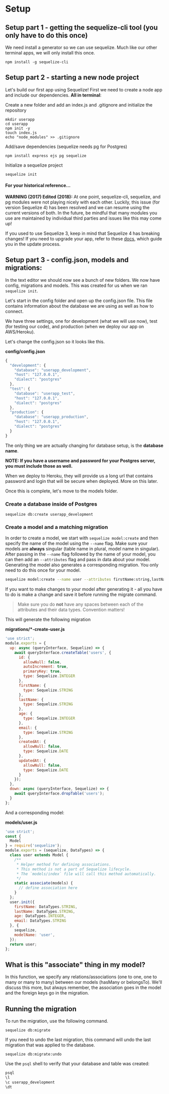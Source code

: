 # Setup

## Setup part 1 - getting the sequelize-cli tool \(you only have to do this once\)

We need install a generator so we can use sequelize. Much like our other terminal apps, we will only install this once.

```text
npm install -g sequelize-cli
```

## Setup part 2 - starting a new node project

Let's build our first app using Sequelize! First we need to create a node app and include our dependencies. **All in terminal**:

Create a new folder and add an index.js and .gitignore and initialize the repository

```text
mkdir userapp
cd userapp
npm init -y
touch index.js
echo "node_modules" >> .gitignore
```

Add/save dependencies \(sequelize needs pg for Postgres\)

```text
npm install express ejs pg sequelize
```

Initialize a sequelize project

```text
sequelize init
```

#### For your historical reference...

**WARNING \(2017\) Edited \(2018\):** At one point, sequelize-cli, sequelize, and pg modules were not playing nicely with each other. Luckily, this issue \(for version Sequelize 4\) has been resolved and we can resume using the current versions of both. In the future, be mindful that many modules you use are maintained by individual third parties and issues like this may come up!

If you used to use Sequelize 3, keep in mind that Sequelize 4 has breaking changes! If you need to upgrade your app, refer to these [docs](http://docs.sequelizejs.com/manual/tutorial/upgrade-to-v4.html#breaking-changes), which guide you in the update process.

## Setup part 3 - config.json, models and migrations:

In the text editor we should now see a bunch of new folders. We now have config, migrations and models. This was created for us when we ran `sequelize init`.

Let's start in the config folder and open up the config.json file. This file contains information about the database we are using as well as how to connect.

We have three settings, one for development \(what we will use now\), test \(for testing our code\), and production \(when we deploy our app on AWS/Heroku\).

Let's change the config.json so it looks like this.

**config/config.json**

```javascript
{
  "development": {
    "database": "userapp_development",
    "host": "127.0.0.1",
    "dialect": "postgres"
  },
  "test": {
    "database": "userapp_test",
    "host": "127.0.0.1",
    "dialect": "postgres"
  },
  "production": {
    "database": "userapp_production",
    "host": "127.0.0.1",
    "dialect": "postgres"
  }
}
```

The only thing we are actually changing for database setup, is the **database name**. 

**NOTE: If you have a username and password for your Postgres server, you must include those as well.**

When we deploy to Heroku, they will provide us a long url that contains password and login that will be secure when deployed. More on this later.

Once this is complete, let's move to the models folder.

### Create a database inside of Postgres
```text
sequelize db:create userapp_development
```

### Create a model and a matching migration

In order to create a model, we start with `sequelize model:create` and then specify the name of the model using the `--name` flag. Make sure your models are **always** singular \(table name in plural, model name in singular\). After passing in the `--name` flag followed by the name of your model, you can then add an `--attributes` flag and pass in data about your model. Generating the model also generates a corresponding migration. You only need to do this once for your model.

```bash
sequelize model:create --name user --attributes firstName:string,lastName:string,age:integer,email:string
```

If you want to make changes to your model after generating it - all you have to do is make a change and save it before running the migrate command.

> Make sure you do **not** have any spaces between each of the attributes and their data types. Convention matters!

This will generate the following migration

**migrations/\*-create-user.js**

```javascript
'use strict';
module.exports = {
  up: async (queryInterface, Sequelize) => {
    await queryInterface.createTable('users', {
      id: {
        allowNull: false,
        autoIncrement: true,
        primaryKey: true,
        type: Sequelize.INTEGER
      },
      firstName: {
        type: Sequelize.STRING
      },
      lastName: {
        type: Sequelize.STRING
      },
      age: {
        type: Sequelize.INTEGER
      },
      email: {
        type: Sequelize.STRING
      },
      createdAt: {
        allowNull: false,
        type: Sequelize.DATE
      },
      updatedAt: {
        allowNull: false,
        type: Sequelize.DATE
      }
    });
  },
  down: async (queryInterface, Sequelize) => {
    await queryInterface.dropTable('users');
  }
};
```

And a corresponding model:

**models/user.js**

```javascript
'use strict';
const {
  Model
} = require('sequelize');
module.exports = (sequelize, DataTypes) => {
  class user extends Model {
    /**
     * Helper method for defining associations.
     * This method is not a part of Sequelize lifecycle.
     * The `models/index` file will call this method automatically.
     */
    static associate(models) {
      // define association here
    }
  };
  user.init({
    firstName: DataTypes.STRING,
    lastName: DataTypes.STRING,
    age: DataTypes.INTEGER,
    email: DataTypes.STRING
  }, {
    sequelize,
    modelName: 'user',
  });
  return user;
};
```

## What is this "associate" thing in my model?

In this function, we specify any relations/associations \(one to one, one to many or many to many\) between our models \(hasMany or belongsTo\). We'll discuss this more, but always remember, the association goes in the model and the foreign keys go in the migration.

## Running the migration

To run the migration, use the following command.

```text
sequelize db:migrate
```

If you need to undo the last migration, this command will undo the last migration that was applied to the database.

```text
sequelize db:migrate:undo
```

Use the  `psql` shell to verify that your database and table was created:

```bash
psql
\l
\c userapp_development
\dt 

```
